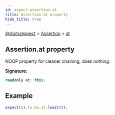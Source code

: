 ```yaml
---
id: expect.assertion.at
title: Assertion.at property
hide_title: true
---
```


[@rbxts/expect](./expect.md) &gt; [Assertion](./expect.assertion.md) &gt; [at](./expect.assertion.at.md)

## Assertion.at property

NOOP property for cleaner chaining; does nothing.

**Signature:**

```typescript
readonly at: this;
```

## Example


```ts
expect(5).to.be.at.least(4);
```
